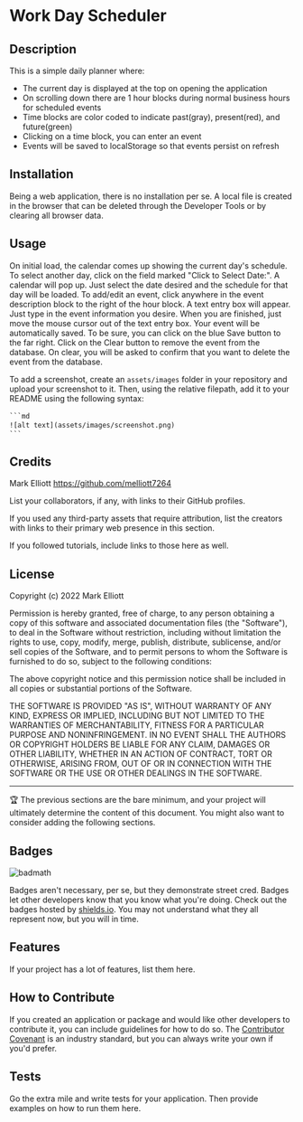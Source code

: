 # Work Day Scheduler

## Description

This is a simple daily planner where:

- The current day is displayed at the top on opening the application 
- On scrolling down there are 1 hour blocks during normal business hours for scheduled events
- Time blocks are color coded to indicate past(gray), present(red), and future(green)
- Clicking on a time block, you can enter an event
- Events will be saved to localStorage so that events persist on refresh


## Installation

Being a web application, there is no installation per se.  A local file is created in the browser that can be deleted through the Developer Tools or by clearing all browser data.

## Usage

On initial load, the calendar comes up showing the current day's schedule.  To select another day, click on the field marked "Click to Select Date:".  A calendar will pop up.  Just select the date desired and the schedule for that day will be loaded.  To add/edit an event, click anywhere in the event description block to the right of the hour block.  A text entry box will appear.  Just type in the event information you desire.  When you are finished, just move the mouse cursor out of the text entry box.  Your event will be automatically saved.   To be sure, you can click on the blue Save button to the far right.  Click on the Clear button to remove the event from the database.  On clear, you will be asked to confirm that you want to delete the event from the database.

To add a screenshot, create an `assets/images` folder in your repository and upload your screenshot to it. Then, using the relative filepath, add it to your README using the following syntax:

    ```md
    ![alt text](assets/images/screenshot.png)
    ```

## Credits

Mark Elliott  https://github.com/melliott7264

List your collaborators, if any, with links to their GitHub profiles.

If you used any third-party assets that require attribution, list the creators with links to their primary web presence in this section.

If you followed tutorials, include links to those here as well.

## License

Copyright (c) 2022 Mark Elliott

Permission is hereby granted, free of charge, to any person obtaining a copy
of this software and associated documentation files (the "Software"), to deal
in the Software without restriction, including without limitation the rights
to use, copy, modify, merge, publish, distribute, sublicense, and/or sell
copies of the Software, and to permit persons to whom the Software is
furnished to do so, subject to the following conditions:

The above copyright notice and this permission notice shall be included in all
copies or substantial portions of the Software.

THE SOFTWARE IS PROVIDED "AS IS", WITHOUT WARRANTY OF ANY KIND, EXPRESS OR
IMPLIED, INCLUDING BUT NOT LIMITED TO THE WARRANTIES OF MERCHANTABILITY,
FITNESS FOR A PARTICULAR PURPOSE AND NONINFRINGEMENT. IN NO EVENT SHALL THE
AUTHORS OR COPYRIGHT HOLDERS BE LIABLE FOR ANY CLAIM, DAMAGES OR OTHER
LIABILITY, WHETHER IN AN ACTION OF CONTRACT, TORT OR OTHERWISE, ARISING FROM,
OUT OF OR IN CONNECTION WITH THE SOFTWARE OR THE USE OR OTHER DEALINGS IN THE
SOFTWARE.

---

🏆 The previous sections are the bare minimum, and your project will ultimately determine the content of this document. You might also want to consider adding the following sections.

## Badges

![badmath](https://img.shields.io/github/languages/top/lernantino/badmath)

Badges aren't necessary, per se, but they demonstrate street cred. Badges let other developers know that you know what you're doing. Check out the badges hosted by [shields.io](https://shields.io/). You may not understand what they all represent now, but you will in time.

## Features

If your project has a lot of features, list them here.

## How to Contribute

If you created an application or package and would like other developers to contribute it, you can include guidelines for how to do so. The [Contributor Covenant](https://www.contributor-covenant.org/) is an industry standard, but you can always write your own if you'd prefer.

## Tests

Go the extra mile and write tests for your application. Then provide examples on how to run them here.